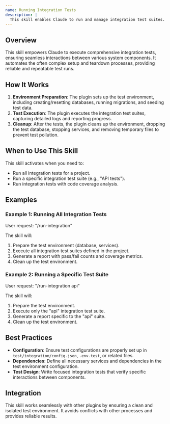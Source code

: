 ```yaml
---
name: Running Integration Tests
description: |
  This skill enables Claude to run and manage integration test suites. It automates environment setup, database seeding, service orchestration, and cleanup. Use this skill when the user asks to "run integration tests", "execute integration tests", or any command that implies running integration tests for a project, including specifying particular test suites or options like code coverage. It is triggered by phrases such as "/run-integration", "/rit", or requests mentioning "integration tests". The plugin handles database creation, migrations, seeding, and dependent service management.
---
```


## Overview

This skill empowers Claude to execute comprehensive integration tests, ensuring seamless interactions between various system components. It automates the often complex setup and teardown processes, providing reliable and repeatable test runs.

## How It Works

1. **Environment Preparation**: The plugin sets up the test environment, including creating/resetting databases, running migrations, and seeding test data.
2. **Test Execution**: The plugin executes the integration test suites, capturing detailed logs and reporting progress.
3. **Cleanup**: After the tests, the plugin cleans up the environment, dropping the test database, stopping services, and removing temporary files to prevent test pollution.

## When to Use This Skill

This skill activates when you need to:
- Run all integration tests for a project.
- Run a specific integration test suite (e.g., "API tests").
- Run integration tests with code coverage analysis.

## Examples

### Example 1: Running All Integration Tests

User request: "/run-integration"

The skill will:
1. Prepare the test environment (database, services).
2. Execute all integration test suites defined in the project.
3. Generate a report with pass/fail counts and coverage metrics.
4. Clean up the test environment.

### Example 2: Running a Specific Test Suite

User request: "/run-integration api"

The skill will:
1. Prepare the test environment.
2. Execute only the "api" integration test suite.
3. Generate a report specific to the "api" suite.
4. Clean up the test environment.

## Best Practices

- **Configuration**: Ensure test configurations are properly set up in `test/integration/config.json`, `.env.test`, or related files.
- **Dependencies**: Define all necessary services and dependencies in the test environment configuration.
- **Test Design**: Write focused integration tests that verify specific interactions between components.

## Integration

This skill works seamlessly with other plugins by ensuring a clean and isolated test environment. It avoids conflicts with other processes and provides reliable results.